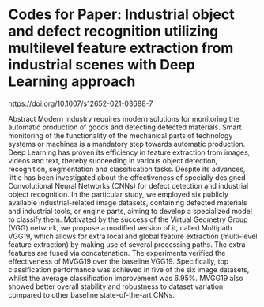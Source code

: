 # Codes for Paper: Industrial object and defect recognition utilizing multilevel feature extraction from industrial scenes with Deep Learning approach
https://doi.org/10.1007/s12652-021-03688-7

Abstract
Modern industry requires modern solutions for monitoring the automatic production of goods and detecting defected materials. Smart monitoring of the functionality of the mechanical parts of technology systems or machines is a mandatory step towards automatic production. Deep Learning has proven its efficiency in feature extraction from images, videos and text, thereby succeeding in various object detection, recognition, segmentation and classification tasks. Despite its advances, little has been investigated about the effectiveness of specially designed Convolutional Neural Networks (CNNs) for defect detection and industrial object recognition. In the particular study, we employed six publicly available industrial-related image datasets, containing defected materials and industrial tools, or engine parts, aiming to develop a specialized model to classify them. Motivated by the success of the Virtual Geometry Group (VGG) network, we propose a modified version of it, called Multipath VGG19, which allows for extra local and global feature extraction (multi-level feature extraction) by making use of several processing paths. The extra features are fused via concatenation. The experiments verified the effectiveness of MVGG19 over the baseline VGG19. Specifically, top classification performance was achieved in five of the six image datasets, whilst the average classification improvement was 6.95%. MVGG19 also showed better overall stability and robustness to dataset variation, compared to other baseline state-of-the-art CNNs.
